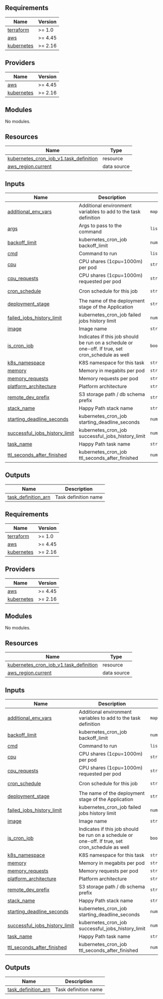 <!-- START -->
## Requirements

| Name | Version |
|------|---------|
| <a name="requirement_terraform"></a> [terraform](#requirement\_terraform) | >= 1.0 |
| <a name="requirement_aws"></a> [aws](#requirement\_aws) | >= 4.45 |
| <a name="requirement_kubernetes"></a> [kubernetes](#requirement\_kubernetes) | >= 2.16 |

## Providers

| Name | Version |
|------|---------|
| <a name="provider_aws"></a> [aws](#provider\_aws) | >= 4.45 |
| <a name="provider_kubernetes"></a> [kubernetes](#provider\_kubernetes) | >= 2.16 |

## Modules

No modules.

## Resources

| Name | Type |
|------|------|
| [kubernetes_cron_job_v1.task_definition](https://registry.terraform.io/providers/hashicorp/kubernetes/latest/docs/resources/cron_job_v1) | resource |
| [aws_region.current](https://registry.terraform.io/providers/hashicorp/aws/latest/docs/data-sources/region) | data source |

## Inputs

| Name | Description | Type | Default | Required |
|------|-------------|------|---------|:--------:|
| <a name="input_additional_env_vars"></a> [additional\_env\_vars](#input\_additional\_env\_vars) | Additional environment variables to add to the task definition | `map(string)` | `{}` | no |
| <a name="input_args"></a> [args](#input\_args) | Args to pass to the command | `list(string)` | `[]` | no |
| <a name="input_backoff_limit"></a> [backoff\_limit](#input\_backoff\_limit) | kubernetes\_cron\_job backoff\_limit | `number` | `2` | no |
| <a name="input_cmd"></a> [cmd](#input\_cmd) | Command to run | `list(string)` | `[]` | no |
| <a name="input_cpu"></a> [cpu](#input\_cpu) | CPU shares (1cpu=1000m) per pod | `string` | `"100m"` | no |
| <a name="input_cpu_requests"></a> [cpu\_requests](#input\_cpu\_requests) | CPU shares (1cpu=1000m) requested per pod | `string` | `"10m"` | no |
| <a name="input_cron_schedule"></a> [cron\_schedule](#input\_cron\_schedule) | Cron schedule for this job | `string` | `"0 0 1 1 *"` | no |
| <a name="input_deployment_stage"></a> [deployment\_stage](#input\_deployment\_stage) | The name of the deployment stage of the Application | `string` | n/a | yes |
| <a name="input_failed_jobs_history_limit"></a> [failed\_jobs\_history\_limit](#input\_failed\_jobs\_history\_limit) | kubernetes\_cron\_job failed jobs history limit | `number` | `5` | no |
| <a name="input_image"></a> [image](#input\_image) | Image name | `string` | n/a | yes |
| <a name="input_is_cron_job"></a> [is\_cron\_job](#input\_is\_cron\_job) | Indicates if this job should be run on a schedule or one-off. If true, set cron\_schedule as well | `bool` | `false` | no |
| <a name="input_k8s_namespace"></a> [k8s\_namespace](#input\_k8s\_namespace) | K8S namespace for this task | `string` | n/a | yes |
| <a name="input_memory"></a> [memory](#input\_memory) | Memory in megabits per pod | `string` | `"100Mi"` | no |
| <a name="input_memory_requests"></a> [memory\_requests](#input\_memory\_requests) | Memory requests per pod | `string` | `"10Mi"` | no |
| <a name="input_platform_architecture"></a> [platform\_architecture](#input\_platform\_architecture) | Platform architecture | `string` | `"amd64"` | no |
| <a name="input_remote_dev_prefix"></a> [remote\_dev\_prefix](#input\_remote\_dev\_prefix) | S3 storage path / db schema prefix | `string` | `""` | no |
| <a name="input_stack_name"></a> [stack\_name](#input\_stack\_name) | Happy Path stack name | `string` | n/a | yes |
| <a name="input_starting_deadline_seconds"></a> [starting\_deadline\_seconds](#input\_starting\_deadline\_seconds) | kubernetes\_cron\_job starting\_deadline\_seconds | `number` | `30` | no |
| <a name="input_successful_jobs_history_limit"></a> [successful\_jobs\_history\_limit](#input\_successful\_jobs\_history\_limit) | kubernetes\_cron\_job successful\_jobs\_history\_limit | `number` | `5` | no |
| <a name="input_task_name"></a> [task\_name](#input\_task\_name) | Happy Path task name | `string` | n/a | yes |
| <a name="input_ttl_seconds_after_finished"></a> [ttl\_seconds\_after\_finished](#input\_ttl\_seconds\_after\_finished) | kubernetes\_cron\_job ttl\_seconds\_after\_finished | `number` | `10` | no |

## Outputs

| Name | Description |
|------|-------------|
| <a name="output_task_definition_arn"></a> [task\_definition\_arn](#output\_task\_definition\_arn) | Task definition name |
<!-- END -->
<!-- BEGIN_TF_DOCS -->
## Requirements

| Name | Version |
|------|---------|
| <a name="requirement_terraform"></a> [terraform](#requirement\_terraform) | >= 1.0 |
| <a name="requirement_aws"></a> [aws](#requirement\_aws) | >= 4.45 |
| <a name="requirement_kubernetes"></a> [kubernetes](#requirement\_kubernetes) | >= 2.16 |

## Providers

| Name | Version |
|------|---------|
| <a name="provider_aws"></a> [aws](#provider\_aws) | >= 4.45 |
| <a name="provider_kubernetes"></a> [kubernetes](#provider\_kubernetes) | >= 2.16 |

## Modules

No modules.

## Resources

| Name | Type |
|------|------|
| [kubernetes_cron_job_v1.task_definition](https://registry.terraform.io/providers/hashicorp/kubernetes/latest/docs/resources/cron_job_v1) | resource |
| [aws_region.current](https://registry.terraform.io/providers/hashicorp/aws/latest/docs/data-sources/region) | data source |

## Inputs

| Name | Description | Type | Default | Required |
|------|-------------|------|---------|:--------:|
| <a name="input_additional_env_vars"></a> [additional\_env\_vars](#input\_additional\_env\_vars) | Additional environment variables to add to the task definition | `map(string)` | `{}` | no |
| <a name="input_backoff_limit"></a> [backoff\_limit](#input\_backoff\_limit) | kubernetes\_cron\_job backoff\_limit | `number` | `2` | no |
| <a name="input_cmd"></a> [cmd](#input\_cmd) | Command to run | `list(string)` | `[]` | no |
| <a name="input_cpu"></a> [cpu](#input\_cpu) | CPU shares (1cpu=1000m) per pod | `string` | `"100m"` | no |
| <a name="input_cpu_requests"></a> [cpu\_requests](#input\_cpu\_requests) | CPU shares (1cpu=1000m) requested per pod | `string` | `"10m"` | no |
| <a name="input_cron_schedule"></a> [cron\_schedule](#input\_cron\_schedule) | Cron schedule for this job | `string` | `"0 0 1 1 *"` | no |
| <a name="input_deployment_stage"></a> [deployment\_stage](#input\_deployment\_stage) | The name of the deployment stage of the Application | `string` | n/a | yes |
| <a name="input_failed_jobs_history_limit"></a> [failed\_jobs\_history\_limit](#input\_failed\_jobs\_history\_limit) | kubernetes\_cron\_job failed jobs history limit | `number` | `5` | no |
| <a name="input_image"></a> [image](#input\_image) | Image name | `string` | n/a | yes |
| <a name="input_is_cron_job"></a> [is\_cron\_job](#input\_is\_cron\_job) | Indicates if this job should be run on a schedule or one-off. If true, set cron\_schedule as well | `bool` | `false` | no |
| <a name="input_k8s_namespace"></a> [k8s\_namespace](#input\_k8s\_namespace) | K8S namespace for this task | `string` | n/a | yes |
| <a name="input_memory"></a> [memory](#input\_memory) | Memory in megabits per pod | `string` | `"100Mi"` | no |
| <a name="input_memory_requests"></a> [memory\_requests](#input\_memory\_requests) | Memory requests per pod | `string` | `"10Mi"` | no |
| <a name="input_platform_architecture"></a> [platform\_architecture](#input\_platform\_architecture) | Platform architecture | `string` | `"amd64"` | no |
| <a name="input_remote_dev_prefix"></a> [remote\_dev\_prefix](#input\_remote\_dev\_prefix) | S3 storage path / db schema prefix | `string` | `""` | no |
| <a name="input_stack_name"></a> [stack\_name](#input\_stack\_name) | Happy Path stack name | `string` | n/a | yes |
| <a name="input_starting_deadline_seconds"></a> [starting\_deadline\_seconds](#input\_starting\_deadline\_seconds) | kubernetes\_cron\_job starting\_deadline\_seconds | `number` | `30` | no |
| <a name="input_successful_jobs_history_limit"></a> [successful\_jobs\_history\_limit](#input\_successful\_jobs\_history\_limit) | kubernetes\_cron\_job successful\_jobs\_history\_limit | `number` | `5` | no |
| <a name="input_task_name"></a> [task\_name](#input\_task\_name) | Happy Path task name | `string` | n/a | yes |
| <a name="input_ttl_seconds_after_finished"></a> [ttl\_seconds\_after\_finished](#input\_ttl\_seconds\_after\_finished) | kubernetes\_cron\_job ttl\_seconds\_after\_finished | `number` | `10` | no |

## Outputs

| Name | Description |
|------|-------------|
| <a name="output_task_definition_arn"></a> [task\_definition\_arn](#output\_task\_definition\_arn) | Task definition name |
<!-- END_TF_DOCS -->